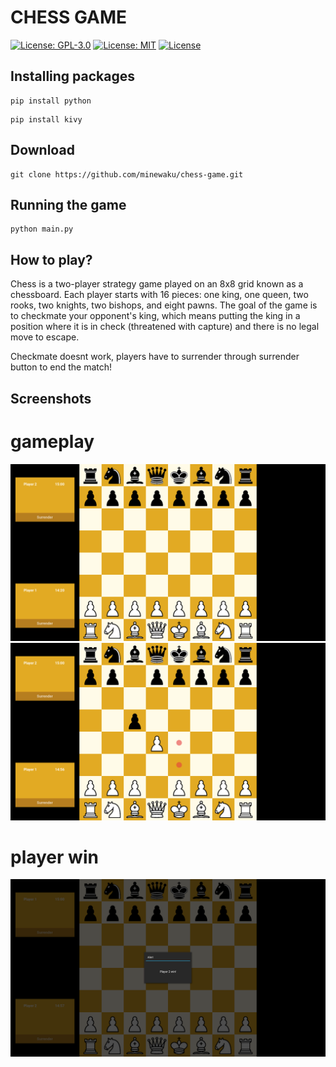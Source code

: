 ﻿# **CHESS GAME**

[![License: GPL-3.0](https://img.shields.io/badge/License-GPL%203.0-blue.svg)](https://www.gnu.org/licenses/gpl-3.0)
[![License: MIT](https://img.shields.io/badge/License-MIT-yellow.svg)](https://opensource.org/licenses/MIT)
[![License](https://img.shields.io/badge/License-Apache%202.0-blue.svg)](https://opensource.org/licenses/Apache-2.0)
 
## Installing packages
```
pip install python
```

```
pip install kivy
```

## Download
```
git clone https://github.com/minewaku/chess-game.git
```
## Running the game
```
python main.py
```

## How to play?
Chess is a two-player strategy game played on an 8x8 grid known as a chessboard. Each player starts with 16 pieces: one king, one queen, two rooks, two knights, two bishops, and eight pawns. The goal of the game is to checkmate your opponent's king, which means putting the king in a position where it is in check (threatened with capture) and there is no legal move to escape.

Checkmate doesnt work, players have to surrender through surrender button to end the match!

## Screenshots
# gameplay
![alt text](https://github.com/minewaku/chess-game/blob/main/assets/img/screenshot_1.png)
![alt text](https://github.com/minewaku/chess-game/blob/main/assets/img/screenshot_2.png)

# player win
![alt text](https://github.com/minewaku/chess-game/blob/main/assets/img/screenshot_3.png)


